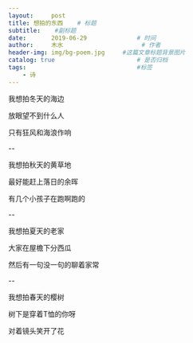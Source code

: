 ```yaml
---
layout:     post   				    
title: 想拍的东西	# 标题
subtitle:	 #副标题
date:       2019-06-29 				# 时间
author:     木水 						# 作者
header-img: img/bg-poem.jpg 	#这篇文章标题背景图片
catalog: true 						# 是否归档
tags:								#标签
    - 诗
---
```

我想拍冬天的海边

放眼望不到什么人

只有狂风和海浪作响

--

我想拍秋天的黄草地

最好能赶上落日的余晖

有几个小孩子在跑啊跑的

--

我想拍夏天的老家

大家在屋檐下分西瓜

然后有一句没一句的聊着家常

--

我想拍春天的樱树

树下是穿着T恤的你呀

对着镜头笑开了花



